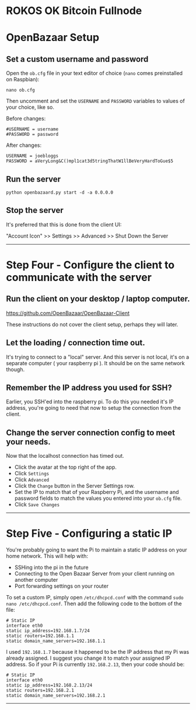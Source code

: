 # ROKOS OK Bitcoin Fullnode

# OpenBazaar Setup

## Set a custom username and password

Open the `ob.cfg` file in your text editor of choice (`nano` comes preinstalled on Raspbian):
```
nano ob.cfg
```

Then uncomment and set the `USERNAME` and `PASSWORD` variables to values of your choice, like so.

Before changes:
```
#USERNAME = username
#PASSWORD = password
```
After changes:
```
USERNAME = joebloggs
PASSWORD = aVeryLong&C()mpl1cat3d5tringThatW1llBeVeryHardToGue$5
```

## Run the server
```
python openbazaard.py start -d -a 0.0.0.0

```

## Stop the server

It's preferred that this is done from the client UI:

"Account Icon" >> Settings >> Advanced >> Shut Down the Server

_______________________

# Step Four - Configure the client to communicate with the server

## Run the client on your desktop / laptop computer.

https://github.com/OpenBazaar/OpenBazaar-Client

These instructions do not cover the client setup, perhaps they will later.

## Let the loading / connection time out.

It's trying to connect to a "local" server.  And this server is not local, it's on a separate computer ( your raspberry pi ).  It should be on the same network though.

## Remember the IP address you used for SSH?

Earlier, you SSH'ed into the raspberry pi.  To do this you needed it's IP address, you're going to need that now to setup the connection from the client.

## Change the server connection config to meet your needs.

Now that the localhost connection has timed out.

* Click the avatar at the top right of the app.
* Click `Settings`
* Click `Advanced`
* Click the `Change` button in the Server Settings row.
* Set the IP to match that of your Raspberry Pi, and the username and password fields to match the values you entered into your `ob.cfg` file.
* Click `Save Changes`

_______________________

# Step Five - Configuring a static IP

You're probably going to want the Pi to maintain a static IP address on your home network.  This will help with:

* SSHing into the pi in the future
* Connecting to the Open Bazaar Server from your client running on another computer
* Port forwarding settings on your router

To set a custom IP, simply open `/etc/dhcpcd.conf` with the command `sudo nano /etc/dhcpcd.conf`.  Then add the following code to the bottom of the file:

```
# Static IP
interface eth0
static ip_address=192.168.1.7/24
static routers=192.168.1.1
static domain_name_servers=192.168.1.1
```

I used `192.168.1.7` because it happened to be the IP address that my Pi was already assigned.  I suggest you change it to match your assigned IP address.  So if your Pi is currently `192.168.2.13`, then your code should be:

```
# Static IP
interface eth0
static ip_address=192.168.2.13/24
static routers=192.168.2.1
static domain_name_servers=192.168.2.1
```

_______________________